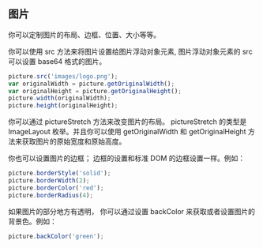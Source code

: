 ## 图片
你可以定制图片的布局、边框、位置、大小等等。

你可以使用 src 方法来将图片设置给图片浮动对象元素, 图片浮动对象元素的 src 可以设置 base64 格式的图片。
```JavaScript
picture.src('images/logo.png');
var originalWidth = picture.getOriginalWidth();
var originalHeight = picture.getOriginalHeight();
picture.width(originalWidth);
picture.height(originalHeight);
```

你可以通过 pictureStretch 方法来改变图片的布局。 pictureStretch 的类型是 ImageLayout 枚举。并且你可以使用 getOriginalWidth 和 getOriginalHeight 方法来获取图片的原始宽度和原始高度。

你也可以设置图片的边框； 边框的设置和标准 DOM 的边框设置一样。例如：
```JavaScript
picture.borderStyle('solid');
picture.borderWidth(2);
picture.borderColor('red');
picture.borderRadius(4);
```

如果图片的部分地方有透明， 你可以通过设置 backColor 来获取或者设置图片的背景色。例如：
```JavaScript
picture.backColor('green');
```

